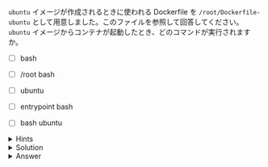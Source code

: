 `ubuntu` イメージが作成されるときに使われる Dockerfile を `/root/Dockerfile-ubuntu` として用意しました。このファイルを参照して回答してください。  
`ubuntu` イメージからコンテナが起動したとき、どのコマンドが実行されますか。

- [ ] bash
- [ ] /root bash
- [ ] ubuntu
- [ ] entrypoint bash
- [ ] bash ubuntu


<details>
  <summary>Hints</summary>

`/root/Dockerfile-ubuntu` を参照して `CMD` のアーギュメントを確認します。

</details>

<details>
  <summary>Solution</summary>

`cat /root/Dockerfile-ubuntu | grep CMD`{{exec}} を実行します。

</details>

<details>
  <summary>Answer</summary>

bash

</details>